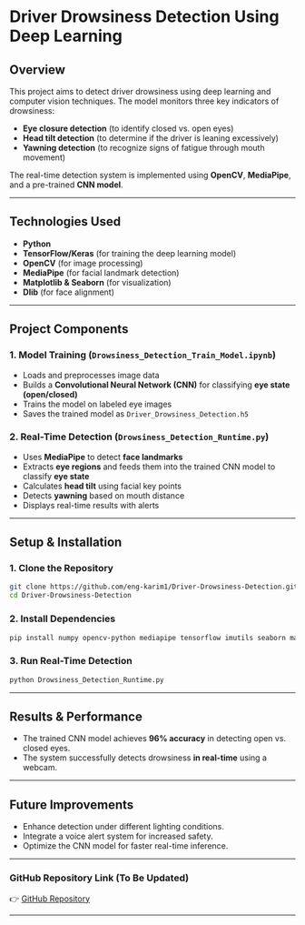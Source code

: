 # **Driver Drowsiness Detection Using Deep Learning**  

## **Overview**  
This project aims to detect driver drowsiness using deep learning and computer vision techniques. The model monitors three key indicators of drowsiness:  
- **Eye closure detection** (to identify closed vs. open eyes)  
- **Head tilt detection** (to determine if the driver is leaning excessively)  
- **Yawning detection** (to recognize signs of fatigue through mouth movement)  

The real-time detection system is implemented using **OpenCV**, **MediaPipe**, and a pre-trained **CNN model**.

---

## **Technologies Used**  
- **Python**  
- **TensorFlow/Keras** (for training the deep learning model)  
- **OpenCV** (for image processing)  
- **MediaPipe** (for facial landmark detection)  
- **Matplotlib & Seaborn** (for visualization)  
- **Dlib** (for face alignment)  

---

## **Project Components**  
### **1. Model Training (`Drowsiness_Detection_Train_Model.ipynb`)**  
- Loads and preprocesses image data  
- Builds a **Convolutional Neural Network (CNN)** for classifying **eye state (open/closed)**  
- Trains the model on labeled eye images  
- Saves the trained model as `Driver_Drowsiness_Detection.h5`  

### **2. Real-Time Detection (`Drowsiness_Detection_Runtime.py`)**  
- Uses **MediaPipe** to detect **face landmarks**  
- Extracts **eye regions** and feeds them into the trained CNN model to classify **eye state**  
- Calculates **head tilt** using facial key points  
- Detects **yawning** based on mouth distance  
- Displays real-time results with alerts  

---

## **Setup & Installation**  
### **1. Clone the Repository**  
```bash
git clone https://github.com/eng-karim1/Driver-Drowsiness-Detection.git
cd Driver-Drowsiness-Detection
```

### **2. Install Dependencies**  
```bash
pip install numpy opencv-python mediapipe tensorflow imutils seaborn matplotlib dlib
```

### **3. Run Real-Time Detection**  
```bash
python Drowsiness_Detection_Runtime.py
```

---

## **Results & Performance**  
- The trained CNN model achieves **96% accuracy** in detecting open vs. closed eyes.  
- The system successfully detects drowsiness **in real-time** using a webcam.  

---

## **Future Improvements**  
- Enhance detection under different lighting conditions.  
- Integrate a voice alert system for increased safety.  
- Optimize the CNN model for faster real-time inference.

---

### **GitHub Repository Link (To Be Updated)**  
👉 [GitHub Repository](https://github.com/eng-karim1/Driver-Drowsiness-Detection)  

---
